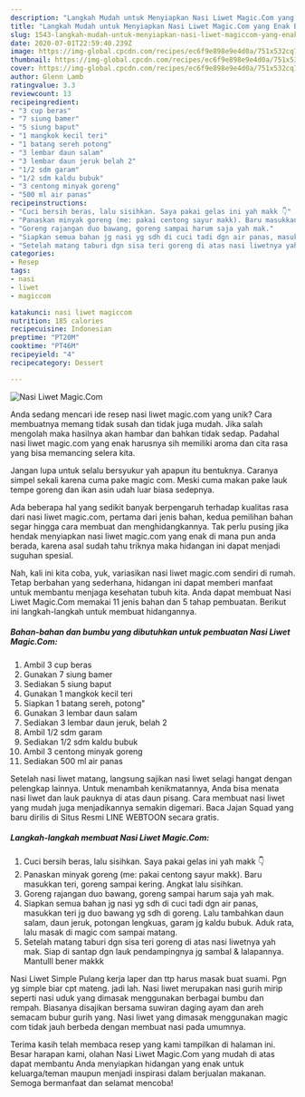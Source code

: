 ```yaml
---
description: "Langkah Mudah untuk Menyiapkan Nasi Liwet Magic.Com yang Enak Banget"
title: "Langkah Mudah untuk Menyiapkan Nasi Liwet Magic.Com yang Enak Banget"
slug: 1543-langkah-mudah-untuk-menyiapkan-nasi-liwet-magiccom-yang-enak-banget
date: 2020-07-01T22:59:40.239Z
image: https://img-global.cpcdn.com/recipes/ec6f9e898e9e4d0a/751x532cq70/nasi-liwet-magiccom-foto-resep-utama.jpg
thumbnail: https://img-global.cpcdn.com/recipes/ec6f9e898e9e4d0a/751x532cq70/nasi-liwet-magiccom-foto-resep-utama.jpg
cover: https://img-global.cpcdn.com/recipes/ec6f9e898e9e4d0a/751x532cq70/nasi-liwet-magiccom-foto-resep-utama.jpg
author: Glenn Lamb
ratingvalue: 3.3
reviewcount: 13
recipeingredient:
- "3 cup beras"
- "7 siung bamer"
- "5 siung baput"
- "1 mangkok kecil teri"
- "1 batang sereh potong"
- "3 lembar daun salam"
- "3 lembar daun jeruk belah 2"
- "1/2 sdm garam"
- "1/2 sdm kaldu bubuk"
- "3 centong minyak goreng"
- "500 ml air panas"
recipeinstructions:
- "Cuci bersih beras, lalu sisihkan. Saya pakai gelas ini yah makk 👇"
- "Panaskan minyak goreng (me: pakai centong sayur makk). Baru masukkan teri, goreng sampai kering. Angkat lalu sisihkan."
- "Goreng rajangan duo bawang, goreng sampai harum saja yah mak."
- "Siapkan semua bahan jg nasi yg sdh di cuci tadi dgn air panas, masukkan teri jg duo bawang yg sdh di goreng. Lalu tambahkan daun salam, daun jeruk, potongan lengkuas, garam jg kaldu bubuk. Aduk rata, lalu masak di magic com sampai matang."
- "Setelah matang taburi dgn sisa teri goreng di atas nasi liwetnya yah mak. Siap di santap dgn lauk pendampingnya jg sambal &amp; lalapannya. Mantulll bener makkk"
categories:
- Resep
tags:
- nasi
- liwet
- magiccom

katakunci: nasi liwet magiccom 
nutrition: 185 calories
recipecuisine: Indonesian
preptime: "PT20M"
cooktime: "PT46M"
recipeyield: "4"
recipecategory: Dessert

---
```



![Nasi Liwet Magic.Com](https://img-global.cpcdn.com/recipes/ec6f9e898e9e4d0a/751x532cq70/nasi-liwet-magiccom-foto-resep-utama.jpg)

Anda sedang mencari ide resep nasi liwet magic.com yang unik? Cara membuatnya memang tidak susah dan tidak juga mudah. Jika salah mengolah maka hasilnya akan hambar dan bahkan tidak sedap. Padahal nasi liwet magic.com yang enak harusnya sih memiliki aroma dan cita rasa yang bisa memancing selera kita.

Jangan lupa untuk selalu bersyukur yah apapun itu bentuknya. Caranya simpel sekali karena cuma pake magic com. Meski cuma makan pake lauk tempe goreng dan ikan asin udah luar biasa sedepnya.

Ada beberapa hal yang sedikit banyak berpengaruh terhadap kualitas rasa dari nasi liwet magic.com, pertama dari jenis bahan, kedua pemilihan bahan segar hingga cara membuat dan menghidangkannya. Tak perlu pusing jika hendak menyiapkan nasi liwet magic.com yang enak di mana pun anda berada, karena asal sudah tahu triknya maka hidangan ini dapat menjadi suguhan spesial.


Nah, kali ini kita coba, yuk, variasikan nasi liwet magic.com sendiri di rumah. Tetap berbahan yang sederhana, hidangan ini dapat memberi manfaat untuk membantu menjaga kesehatan tubuh kita. Anda dapat membuat Nasi Liwet Magic.Com memakai 11 jenis bahan dan 5 tahap pembuatan. Berikut ini langkah-langkah untuk membuat hidangannya.

<!--inarticleads1-->

##### Bahan-bahan dan bumbu yang dibutuhkan untuk pembuatan Nasi Liwet Magic.Com:

1. Ambil 3 cup beras
1. Gunakan 7 siung bamer
1. Sediakan 5 siung baput
1. Gunakan 1 mangkok kecil teri
1. Siapkan 1 batang sereh, potong&#34;
1. Gunakan 3 lembar daun salam
1. Sediakan 3 lembar daun jeruk, belah 2
1. Ambil 1/2 sdm garam
1. Sediakan 1/2 sdm kaldu bubuk
1. Ambil 3 centong minyak goreng
1. Sediakan 500 ml air panas


Setelah nasi liwet matang, langsung sajikan nasi liwet selagi hangat dengan pelengkap lainnya. Untuk menambah kenikmatannya, Anda bisa menata nasi liwet dan lauk pauknya di atas daun pisang. Cara membuat nasi liwet yang mudah juga menjadikannya semakin digemari. Baca Jajan Squad yang baru dirilis di Situs Resmi LINE WEBTOON secara gratis. 

<!--inarticleads2-->

##### Langkah-langkah membuat Nasi Liwet Magic.Com:

1. Cuci bersih beras, lalu sisihkan. Saya pakai gelas ini yah makk 👇
1. Panaskan minyak goreng (me: pakai centong sayur makk). Baru masukkan teri, goreng sampai kering. Angkat lalu sisihkan.
1. Goreng rajangan duo bawang, goreng sampai harum saja yah mak.
1. Siapkan semua bahan jg nasi yg sdh di cuci tadi dgn air panas, masukkan teri jg duo bawang yg sdh di goreng. Lalu tambahkan daun salam, daun jeruk, potongan lengkuas, garam jg kaldu bubuk. Aduk rata, lalu masak di magic com sampai matang.
1. Setelah matang taburi dgn sisa teri goreng di atas nasi liwetnya yah mak. Siap di santap dgn lauk pendampingnya jg sambal &amp; lalapannya. Mantulll bener makkk


Nasi Liwet Simple Pulang kerja laper dan ttp harus masak buat suami. Pgn yg simple biar cpt mateng. jadi lah. Nasi liwet merupakan nasi gurih mirip seperti nasi uduk yang dimasak menggunakan berbagai bumbu dan rempah. Biasanya disajikan bersama suwiran daging ayam dan areh semacam bubur gurih yang. Nasi liwet yang dimasak menggunakan magic com tidak jauh berbeda dengan membuat nasi pada umumnya. 

Terima kasih telah membaca resep yang kami tampilkan di halaman ini. Besar harapan kami, olahan Nasi Liwet Magic.Com yang mudah di atas dapat membantu Anda menyiapkan hidangan yang enak untuk keluarga/teman maupun menjadi inspirasi dalam berjualan makanan. Semoga bermanfaat dan selamat mencoba!

